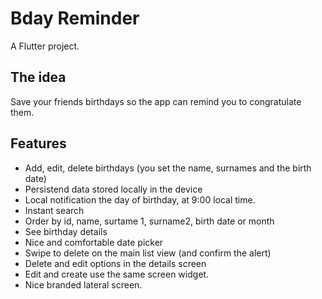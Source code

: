 # Bday Reminder

A  Flutter project.

## The idea

Save your friends birthdays so the app can remind you to congratulate them.

## Features
- Add, edit, delete birthdays (you set the name, surnames and the birth date)
- Persistend data stored locally in the device
- Local notification the day of birthday, at 9:00 local time.
- Instant search
- Order by id, name, surtame 1, surname2, birth date or month
- See birthday details
- Nice and comfortable date picker
- Swipe to delete on the main list view (and confirm the alert)
- Delete and edit options in the details screen
- Edit and create use the same screen widget.
- Nice branded lateral screen.

